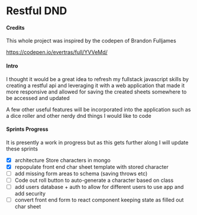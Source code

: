 # Restful DND
#### Credits
This whole project was inspired by the codepen of Brandon Fulljames

https://codepen.io/evertras/full/YVVeMd/

#### Intro
I thought it would be a great idea to refresh my fullstack 
javascript skills by creating a restful api and leveraging it
with a web application that made it more responsive and allowed
for saving the created sheets somewhere to be accessed and updated

A few other useful features will be incorporated into the application
such as a dice roller and other nerdy dnd  things I would like to code


#### Sprints Progress
It is presently a work in progress but as this gets further
along I will update these sprints

- [x] architecture Store characters in mongo
- [x] repopulate front end char sheet template with stored character
- [ ] add missing form areas to schema (saving throws etc)
- [ ] Code out roll button to auto-generate a character based on class
- [ ] add users database + auth to allow for different users to use 
app and add security
- [ ] convert front end form to react component keeping state as 
filled out char sheet
